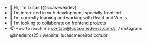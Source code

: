 - 👋 Hi, I’m Lucas (@lucas-webdev)
- 👀 I’m interested in web development, specially frontend
- 🌱 I’m currently learning and working with React and Vue.js
- 💞️ I’m looking to collaborate on frontend projects
- 📫 How to reach me contato@lucascmedeiros.com.br / instagram: @lmedeiros25 / website: lucascmedeiros.com.br

<!---
lucas-webdev/lucas-webdev is a ✨ special ✨ repository because its `README.md` (this file) appears on your GitHub profile.
You can click the Preview link to take a look at your changes.
--->
